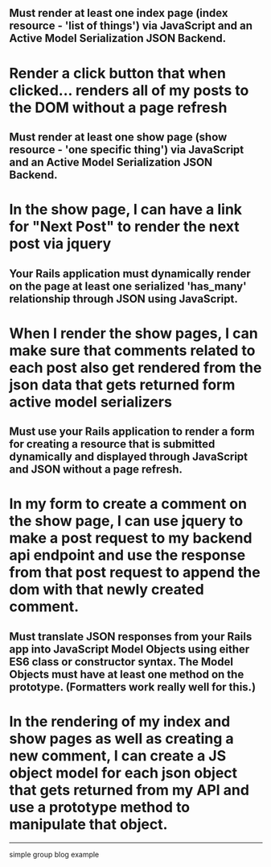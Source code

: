 Must render at least one index page (index resource - 'list of things') via JavaScript and an Active Model Serialization JSON Backend.
----------
Render a click button that when clicked... renders all of my posts to the DOM without a page refresh
========================


Must render at least one show page (show resource - 'one specific thing') via JavaScript and an Active Model Serialization JSON Backend.
-----
In the show page, I can have a link
for "Next Post" to render the next post via jquery
======================

Your Rails application must dynamically render on the page at least one serialized 'has_many' relationship through JSON using JavaScript.
-----
When I render the show pages, I can make sure that comments related to each post also get rendered from the json data that gets returned form active model serializers
======================


Must use your Rails application to render a form for creating a resource that is submitted dynamically and displayed through JavaScript and JSON without a page refresh.
-----
In my form to create a comment on the show page, I can use jquery to make a post request to my backend api endpoint and use the response from that post request to append the dom with that newly created comment.
======================

Must translate JSON responses from your Rails app into JavaScript Model Objects using either ES6 class or constructor syntax. The Model Objects must have at least one method on the prototype. (Formatters work really well for this.)
-----
In the rendering of my index and show pages as well as creating a new comment, I can create a JS object model for each json object that gets returned from my API and use a prototype method to manipulate that object. 
=========================








-------------------------
simple group blog example
